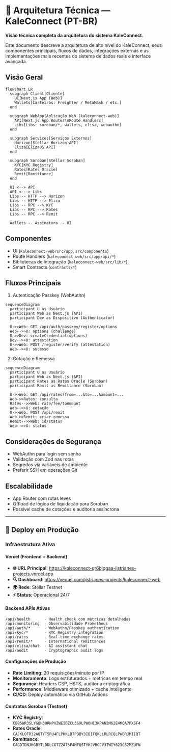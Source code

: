# 🧭 Arquitetura Técnica — KaleConnect (PT-BR)

**Visão técnica completa da arquitetura do sistema KaleConnect.**

Este documento descreve a arquitetura de alto nível do KaleConnect, seus componentes principais, fluxos de dados, integrações externas e as implementações mais recentes do sistema de dados reais e interface avançada.

## Visão Geral

```mermaid
flowchart LR
  subgraph Client[Cliente]
    UI[Next.js App (Web)]
    Wallets[Carteiras: Freighter / MetaMask / etc.]
  end

  subgraph WebApp[Aplicação Web (kaleconnect-web)]
    API[Next.js App Router\nRoute Handlers]
    Libs[Libs: soroban/*, wallets, elisa, webauthn]
  end

  subgraph Services[Serviços Externos]
    Horizon[Stellar Horizon API]
    Eliza[ElizaOS API]
  end

  subgraph Soroban[Stellar Soroban]
    KYC[KYC Registry]
    Rates[Rates Oracle]
    Remit[Remittance]
  end

  UI <--> API
  API <---> Libs
  Libs -- HTTP --> Horizon
  Libs -- HTTP --> Eliza
  Libs -- RPC --> KYC
  Libs -- RPC --> Rates
  Libs -- RPC --> Remit

  Wallets -. Assinatura .- UI
```

## Componentes

- UI (`kaleconnect-web/src/app`, `src/components`)
- Route Handlers (`kaleconnect-web/src/app/api/*`)
- Bibliotecas de integração (`kaleconnect-web/src/lib/*`)
- Smart Contracts (`contracts/*`)

## Fluxos Principais

1) Autenticação Passkey (WebAuthn)
```mermaid
sequenceDiagram
  participant U as Usuário
  participant Web as Next.js (API)
  participant Dev as Dispositivo (Authenticator)

  U->>Web: GET /api/auth/passkey/register/options
  Web-->>U: options (challenge)
  U->>Dev: createCredential(options)
  Dev-->>U: attestation
  U->>Web: POST /register/verify (attestation)
  Web-->>U: sucesso
```

2) Cotação e Remessa
```mermaid
sequenceDiagram
  participant U as Usuário
  participant Web as Next.js (API)
  participant Rates as Rates Oracle (Soroban)
  participant Remit as Remittance (Soroban)

  U->>Web: GET /api/rates?from=...&to=...&amount=...
  Web->>Rates: consulta
  Rates-->>Web: rate/fee/toAmount
  Web-->>U: cotação
  U->>Web: POST /api/remit
  Web->>Remit: criar remessa
  Remit-->>Web: id/status
  Web-->>U: status
```

## Considerações de Segurança

- WebAuthn para login sem senha
- Validação com Zod nas rotas
- Segredos via variáveis de ambiente
- Preferir SSH em operações Git

## Escalabilidade

- App Router com rotas leves
- Offload de lógica de liquidação para Soroban
- Possível cache de cotações e auditoria assíncrona

---

## 🚀 Deploy em Produção

### Infraestrutura Ativa

#### Vercel (Frontend + Backend)
- **🌐 URL Principal**: https://kaleconnect-qr6bjqgaa-jistrianes-projects.vercel.app
- **🔍 Dashboard**: https://vercel.com/jistrianes-projects/kaleconnect-web
- **🌍 Rede**: Stellar Testnet
- **⚡ Status**: Operacional 24/7

#### Backend APIs Ativas
```
/api/health      - Health check com métricas detalhadas
/api/monitoring  - Observabilidade Prometheus
/api/auth/*      - WebAuthn/Passkey authentication
/api/kyc/*       - KYC Registry integration
/api/rates       - Real-time exchange rates
/api/remit/*     - International remittances
/api/elisa/chat  - AI assistant chat
/api/audit       - Cryptographic audit logs
```

#### Configurações de Produção
- **Rate Limiting**: 20 requisições/minuto por IP
- **Monitoramento**: Logs estruturados + métricas em tempo real
- **Segurança**: Headers CSP, HSTS, auditoria criptográfica
- **Performance**: Middleware otimizado + cache inteligente
- **CI/CD**: Deploy automático via GitHub Actions

#### Contratos Soroban (Testnet)
- **KYC Registry**: `CBB5WR3SLYGQH3ORNPVZWEIDZCL3SXLPWOHI3KPAN2M62E4MQA7PXSF4`
- **Rates Oracle**: `CAJKLOFR32AQTYT5RU4FLPKKLB7PBBY3IBIFQKLLRLRCQLPWBRJMIIQT`
- **Remittance**: `CAGDTDNJHGBYTLDDLCGTZ2A75F4MFQSTYHJVBOJV3TWIY623GS2MZUFN`
